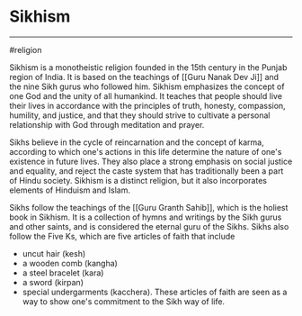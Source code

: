 # Sikhism
---
#religion

Sikhism is a monotheistic religion founded in the 15th century in the Punjab region of India. It is based on the teachings of [[Guru Nanak Dev Ji]] and the nine Sikh gurus who followed him. Sikhism emphasizes the concept of one God and the unity of all humankind. It teaches that people should live their lives in accordance with the principles of truth, honesty, compassion, humility, and justice, and that they should strive to cultivate a personal relationship with God through meditation and prayer.

Sikhs believe in the cycle of reincarnation and the concept of karma, according to which one's actions in this life determine the nature of one's existence in future lives. They also place a strong emphasis on social justice and equality, and reject the caste system that has traditionally been a part of Hindu society. Sikhism is a distinct religion, but it also incorporates elements of Hinduism and Islam.

Sikhs follow the teachings of the [[Guru Granth Sahib]], which is the holiest book in Sikhism. It is a collection of hymns and writings by the Sikh gurus and other saints, and is considered the eternal guru of the Sikhs. Sikhs also follow the Five Ks, which are five articles of faith that include 
- uncut hair (kesh)
- a wooden comb (kangha)
- a steel bracelet (kara)
- a sword (kirpan)
- special undergarments (kacchera). 
These articles of faith are seen as a way to show one's commitment to the Sikh way of life.